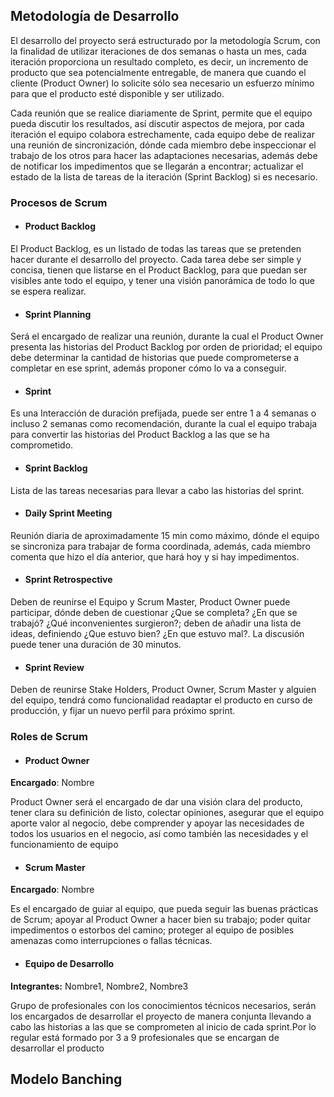 ## Metodología de Desarrollo

El desarrollo del proyecto será estructurado por la metodología Scrum, con la finalidad de utilizar iteraciones de dos semanas o hasta un mes, cada iteración proporciona un resultado completo, es decir, un incremento de producto que sea potencialmente entregable, de manera que cuando el cliente (Product Owner) lo solicite sólo sea necesario un esfuerzo mínimo para que el producto esté disponible y ser utilizado.

Cada reunión que se realice diariamente de Sprint, permite que el equipo pueda discutir los resultados, así discutir aspectos de mejora, por cada iteración el equipo colabora estrechamente, cada equipo debe de realizar una reunión de sincronización, dónde cada miembro debe inspeccionar el trabajo de los otros para hacer las adaptaciones necesarias, además debe de notificar los impedimentos que se llegarán a encontrar; actualizar el estado de la lista de tareas de la iteración (Sprint Backlog) si es necesario.

### Procesos de Scrum

- #### Product Backlog

El Product Backlog, es un listado de todas las tareas que se pretenden hacer durante el desarrollo del proyecto. Cada tarea debe ser simple y concisa, tienen que listarse en el Product Backlog, para que puedan ser visibles ante todo el equipo, y tener una visión panorámica de todo lo que se espera realizar.

- #### Sprint Planning

Será el encargado de realizar una reunión, durante la cual el Product Owner presenta las historias del Product Backlog por orden de prioridad; el equipo debe determinar la cantidad de historias que puede comprometerse a completar en ese sprint, además proponer cómo lo va a conseguir.

- #### Sprint

Es una Interacción de duración prefijada, puede ser entre 1 a 4 semanas o incluso 2 semanas como recomendación, durante la cual el equipo trabaja para convertir las historias del Product Backlog a las que se ha comprometido.


- #### Sprint Backlog

Lista de las tareas necesarias para llevar a cabo las historias del sprint.

- #### Daily Sprint Meeting

Reunión diaria de aproximadamente 15 min como máximo, dónde el equipo se sincroniza para trabajar de forma coordinada, además, cada miembro comenta que hizo el día anterior, que hará hoy y si hay impedimentos.

- #### Sprint Retrospective

Deben de reunirse el Equipo y Scrum Master, Product Owner puede participar, dónde deben de cuestionar ¿Que se completa? ¿En que se trabajó? ¿Qué inconvenientes surgieron?; deben de añadir una lista de ideas, definiendo ¿Que estuvo bien? ¿En que estuvo mal?. La discusión puede tener una duración de 30 minutos.

- #### Sprint Review

Deben de reunirse Stake Holders, Product Owner, Scrum Master y alguien del equipo, tendrá como funcionalidad readaptar el producto en curso de producción, y fijar un nuevo perfil para próximo sprint.


### Roles de Scrum

- ####  Product Owner

**Encargado**: Nombre

Product Owner será el encargado de dar una visión clara del producto, tener clara su definición de listo, colectar opiniones, asegurar que el equipo aporte valor al negocio, debe comprender y apoyar las necesidades de todos los usuarios en el negocio, así como también las necesidades y el funcionamiento de equipo

- ####  Scrum Master

**Encargado**: Nombre

Es el encargado de guiar al equipo, que pueda seguir las buenas prácticas de Scrum; apoyar al Product Owner a hacer bien su trabajo; poder quitar impedimentos o estorbos del camino; proteger al equipo de posibles amenazas como interrupciones o fallas técnicas.


- #### Equipo de Desarrollo

**Integrantes:** Nombre1, Nombre2, Nombre3

Grupo de profesionales con los conocimientos técnicos necesarios, serán los encargados de desarrollar el proyecto de manera conjunta llevando a cabo las historias a las que se comprometen al inicio de cada sprint.Por lo regular está formado por 3 a 9 profesionales que se encargan de desarrollar el producto


## Modelo Banching
